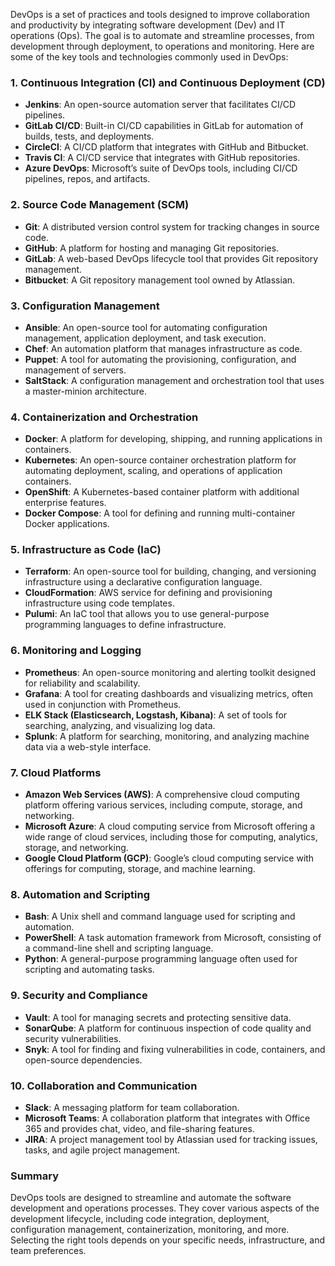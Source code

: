 DevOps is a set of practices and tools designed to improve collaboration and productivity by integrating software development (Dev) and IT operations (Ops). The goal is to automate and streamline processes, from development through deployment, to operations and monitoring. Here are some of the key tools and technologies commonly used in DevOps:

### **1. Continuous Integration (CI) and Continuous Deployment (CD)**

- **Jenkins**: An open-source automation server that facilitates CI/CD pipelines.
- **GitLab CI/CD**: Built-in CI/CD capabilities in GitLab for automation of builds, tests, and deployments.
- **CircleCI**: A CI/CD platform that integrates with GitHub and Bitbucket.
- **Travis CI**: A CI/CD service that integrates with GitHub repositories.
- **Azure DevOps**: Microsoft’s suite of DevOps tools, including CI/CD pipelines, repos, and artifacts.

### **2. Source Code Management (SCM)**

- **Git**: A distributed version control system for tracking changes in source code.
- **GitHub**: A platform for hosting and managing Git repositories.
- **GitLab**: A web-based DevOps lifecycle tool that provides Git repository management.
- **Bitbucket**: A Git repository management tool owned by Atlassian.

### **3. Configuration Management**

- **Ansible**: An open-source tool for automating configuration management, application deployment, and task execution.
- **Chef**: An automation platform that manages infrastructure as code.
- **Puppet**: A tool for automating the provisioning, configuration, and management of servers.
- **SaltStack**: A configuration management and orchestration tool that uses a master-minion architecture.

### **4. Containerization and Orchestration**

- **Docker**: A platform for developing, shipping, and running applications in containers.
- **Kubernetes**: An open-source container orchestration platform for automating deployment, scaling, and operations of application containers.
- **OpenShift**: A Kubernetes-based container platform with additional enterprise features.
- **Docker Compose**: A tool for defining and running multi-container Docker applications.

### **5. Infrastructure as Code (IaC)**

- **Terraform**: An open-source tool for building, changing, and versioning infrastructure using a declarative configuration language.
- **CloudFormation**: AWS service for defining and provisioning infrastructure using code templates.
- **Pulumi**: An IaC tool that allows you to use general-purpose programming languages to define infrastructure.

### **6. Monitoring and Logging**

- **Prometheus**: An open-source monitoring and alerting toolkit designed for reliability and scalability.
- **Grafana**: A tool for creating dashboards and visualizing metrics, often used in conjunction with Prometheus.
- **ELK Stack (Elasticsearch, Logstash, Kibana)**: A set of tools for searching, analyzing, and visualizing log data.
- **Splunk**: A platform for searching, monitoring, and analyzing machine data via a web-style interface.

### **7. Cloud Platforms**

- **Amazon Web Services (AWS)**: A comprehensive cloud computing platform offering various services, including compute, storage, and networking.
- **Microsoft Azure**: A cloud computing service from Microsoft offering a wide range of cloud services, including those for computing, analytics, storage, and networking.
- **Google Cloud Platform (GCP)**: Google’s cloud computing service with offerings for computing, storage, and machine learning.

### **8. Automation and Scripting**

- **Bash**: A Unix shell and command language used for scripting and automation.
- **PowerShell**: A task automation framework from Microsoft, consisting of a command-line shell and scripting language.
- **Python**: A general-purpose programming language often used for scripting and automating tasks.

### **9. Security and Compliance**

- **Vault**: A tool for managing secrets and protecting sensitive data.
- **SonarQube**: A platform for continuous inspection of code quality and security vulnerabilities.
- **Snyk**: A tool for finding and fixing vulnerabilities in code, containers, and open-source dependencies.

### **10. Collaboration and Communication**

- **Slack**: A messaging platform for team collaboration.
- **Microsoft Teams**: A collaboration platform that integrates with Office 365 and provides chat, video, and file-sharing features.
- **JIRA**: A project management tool by Atlassian used for tracking issues, tasks, and agile project management.

### Summary
DevOps tools are designed to streamline and automate the software development and operations processes. They cover various aspects of the development lifecycle, including code integration, deployment, configuration management, containerization, monitoring, and more. Selecting the right tools depends on your specific needs, infrastructure, and team preferences.
